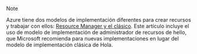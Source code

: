 > [!NOTE]
> Azure tiene dos modelos de implementación diferentes para crear recursos y trabajar con ellos: [Resource Manager y el clásico](../articles/azure-resource-manager/resource-manager-deployment-model.md).  Este artículo incluye el uso de modelo de implementación de administrador de recursos de hello, que Microsoft recomienda para nuevas implementaciones en lugar del modelo de implementación clásica de Hola.
